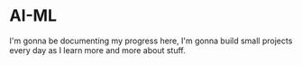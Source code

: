 # AI-ML
I'm gonna be documenting my progress here, I'm gonna build small projects every day as I learn more and more about stuff. 
